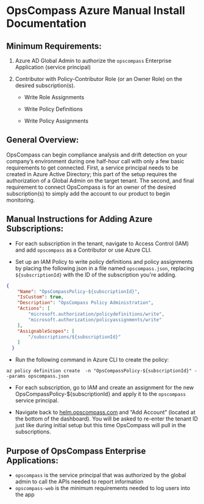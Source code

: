 # OpsCompass Azure Manual Install Documentation 

## Minimum Requirements: 

1. Azure AD Global Admin to authorize the `opscompass` Enterprise Application (service principal)  
1. Contributor with Policy-Contributor Role (or an Owner Role) on the desired subscription(s).

	* Write Role Assignments 
	
	* Write Policy Definitions 
	
	* Write Policy Assignments 

## General Overview:
OpsCompass can begin compliance analysis and drift detection on your company’s environment during one half-hour call with only a few basic requirements to get connected. First, a service principal needs to be created in Azure Active Directory; this part of the setup requires the authorization of a Global Admin on the target tenant. The second, and final requirement to connect OpsCompass is for an owner of the desired subscription(s) to simply add the account to our product to begin monitoring.

## Manual Instructions for Adding Azure Subscriptions: 
* For each subscription in the tenant, navigate to Access Control (IAM) and add `opscompass` as a Contributor or use Azure CLI.  
	
* Set up an IAM Policy to write policy definitions and policy assignments by placing the following json in a file named `opscompass.json`, replacing `${subscriptionId}` with the ID of the subscription you're adding.	

```JSON
{ 
    "Name": "OpsCompassPolicy-${subscriptionId}", 
    "IsCustom": true, 
    "Description": "OpsCompass Policy Administration", 
    "Actions": [ 
        "microsoft.authorization/policydefinitions/write", 
        "microsoft.authorization/policyassignments/write" 
    ], 
    "AssignableScopes": [ 
        "/subscriptions/${subscriptionId}" 
    ] 
  } 
```

* Run the following command in Azure CLI to create the policy: 
```CMD
az policy definition create  -n "OpsCompassPolicy-${subscriptionId}" --params opscompass.json
```

* For each subscription, go to IAM and create an assignment for the new OpsCompassPolicy-${subscriptionId} and apply it to the `opscompass` service principal.  

* Navigate back to [helm.opscompass.com](https://helm.opscompass.com) and “Add Account” (located at the bottom of the dashboard). You will be asked to re-enter the tenant ID just like during initial setup but this time OpsCompass will pull in the subscriptions. 

## Purpose of OpsCompass Enterprise Applications:
* `opscompass` is the service principal that was authorized by the global admin to call the APIs needed to report information
* `opscompass-web` is the minimum requirements needed to log users into the app
